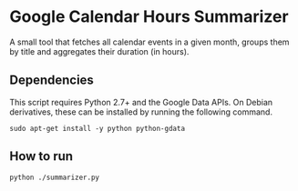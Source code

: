 # Google Calendar Hours Summarizer

A small tool that fetches all calendar events in a given month, groups them by
title and aggregates their duration (in hours).

## Dependencies

This script requires Python 2.7+ and the Google Data APIs. On Debian
derivatives, these can be installed by running the following command.

    sudo apt-get install -y python python-gdata

## How to run

    python ./summarizer.py

